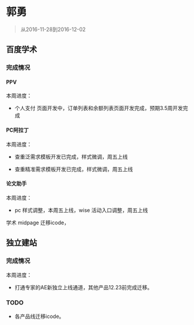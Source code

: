 # 郭勇

> 从2016-11-28到2016-12-02

## 百度学术

### 完成情况


#### PPV

本周进度：

- 个人支付 页面开发中，订单列表和余额列表页面开发完成，预期3.5周开发完成

#### PC阿拉丁

本周进度：

- 查重泛需求模板开发已完成，样式微调，周五上线

- 查重精准需求模板开发已完成，样式微调，周五上线


#### 论文助手

本周进度：

- pc 样式调整，本周五上线，wise 活动入口调整，周五上线


学术 midpage 迁移icode，


## 独立建站

### 完成情况

本周进度：

- 打通专家的AE新独立上线通道，其他产品12.23前完成迁移。

### TODO

- 各产品线迁移icode。
